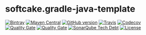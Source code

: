 # softcake.gradle-java-template

[![Bintray](https://img.shields.io/bintray/v/softcake/softcake/softcake.gradle-java-template.svg)](https://bintray.com/softcake/softcake/softcake.gradle-java-template/_latestVersion)
[![Maven Central](https://img.shields.io/maven-central/v/org.softcake/softcake.gradle-java-template.svg)](https://maven-badges.herokuapp.com/maven-central/org.softcake/softcake.gradle-java-template)
[![GitHub version](https://img.shields.io/github/tag/softcake/softcake.gradle-java-template.svg)](https://github.com/softcake/softcake.gradle-java-template)
[![Travis](https://img.shields.io/travis/softcake/softcake.gradle-java-template.svg)](https://travis-ci.org/softcake/softcake.gradle-java-template)
[![Codecov](https://img.shields.io/codecov/c/github/softcake/softcake.gradle-java-template.svg)](https://codecov.io/gh/softcake/softcake.gradle-java-template)
[![Quality Gate](https://sonar.aldeso.com/api/badges/gate?key=org.softcake:softcake.gradle-java-template)](https://sonar.aldeso.com/dashboard/index/org.softcake:softcake.gradle-java-template)
[![Quality Gate](https://sonar.aldeso.com/api/badges/measure?key=org.softcake:softcake.gradle-java-template&metric=bugs&blinking=true )](https://sonar.aldeso.com/dashboard/index/org.softcake:softcake.gradle-java-template)
[![SonarQube Tech Debt](https://img.shields.io/sonar/https/sonar.aldeso.com/org.softcake:softcake.gradle-java-template/tech_debt.svg)](https://sonar.aldeso.com/dashboard/index/org.softcake:softcake.gradle-java-template)
[![License](https://img.shields.io/badge/License-Apache%202.0-blue.svg)](https://opensource.org/licenses/Apache-2.0)

